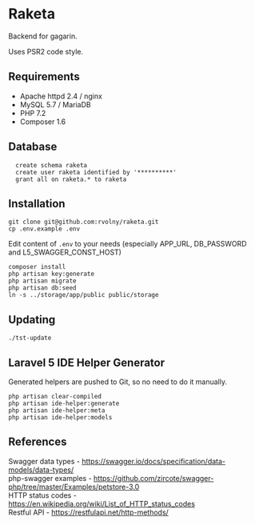 # Raketa

Backend for gagarin.

Uses PSR2 code style.

## Requirements
- Apache httpd 2.4 / nginx
- MySQL 5.7 / MariaDB
- PHP 7.2
- Composer 1.6

## Database
```
  create schema raketa
  create user raketa identified by '**********'
  grant all on raketa.* to raketa
```

## Installation
```
git clone git@github.com:rvolny/raketa.git
cp .env.example .env
```
Edit content of `.env` to your needs (especially APP_URL, DB_PASSWORD and L5_SWAGGER_CONST_HOST)  
```
composer install  
php artisan key:generate
php artisan migrate
php artisan db:seed  
ln -s ../storage/app/public public/storage  
```

## Updating
```
./tst-update
```

## Laravel 5 IDE Helper Generator
Generated helpers are pushed to Git, so no need to do it manually.
```
php artisan clear-compiled
php artisan ide-helper:generate
php artisan ide-helper:meta
php artisan ide-helper:models
```

## References
Swagger data types - https://swagger.io/docs/specification/data-models/data-types/  
php-swagger examples - https://github.com/zircote/swagger-php/tree/master/Examples/petstore-3.0  
HTTP status codes - https://en.wikipedia.org/wiki/List_of_HTTP_status_codes  
Restful API - https://restfulapi.net/http-methods/  
